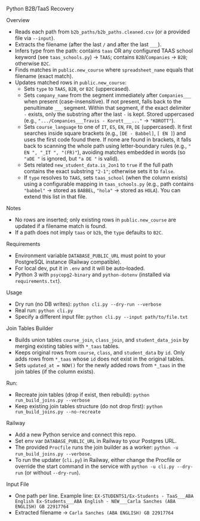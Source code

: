 Python B2B/TaaS Recovery

Overview
- Reads each path from `b2b_paths/b2b_paths.cleaned.csv` (or a provided file via `--input`).
- Extracts the filename (after the last `/` and after the last `___`).
- Infers type from the path: contains `taas` OR any configured TAAS school keyword (see `taas_schools.py`) → `TAAS`; contains `B2B`/`Companies` → `B2B`; otherwise `B2C`.
- Finds matches in `public.new_course` where `spreadsheet_name` equals that filename (exact match).
- Updates matched rows in `public.new_course`:
  - Sets `type` to `TAAS`, `B2B`, or `B2C` (uppercased).
  - Sets `company_name` from the segment immediately after `Companies___` when present (case-insensitive). If not present, falls back to the penultimate `___` segment. Within that segment, if the exact delimiter ` - ` exists, only the substring after the last ` - ` is kept. Stored uppercased (e.g., `".../Companies___Travis - Korott___..."` → `"KOROTT"`).
  - Sets `course_language` to one of `IT`, `ES`, `EN`, `FR`, `DE` (uppercased). It first searches inside square brackets (e.g., `[DE - Babbel]`, `[ EN ]`) and uses the first code found there. If none are found in brackets, it falls back to scanning the whole path using letter-boundary rules (e.g., `" EN ", "_IT ", "(FR)"`), avoiding matches embedded in words (so `"aDE "` is ignored, but `"a DE "` is valid).
  - Sets related `new_student_data.is_2on1` to `true` if the full path contains the exact substring `"2-1"`; otherwise sets it to `false`.
  - If `type` resolves to `TAAS`, sets `taas_school` (when the column exists) using a configurable mapping in `taas_schools.py` (e.g., path contains `"babbel"` → stored as `BABBEL`, `"hola"` → stored as `HOLA`). You can extend this list in that file.

Notes
- No rows are inserted; only existing rows in `public.new_course` are updated if a filename match is found.
- If a path does not imply `taas` or `b2b`, the `type` defaults to `B2C`.

Requirements
- Environment variable `DATABASE_PUBLIC_URL` must point to your PostgreSQL instance (Railway compatible).
- For local dev, put it in `.env` and it will be auto‑loaded.
- Python 3 with `psycopg2-binary` and `python-dotenv` (installed via `requirements.txt`).

Usage
- Dry run (no DB writes):
  `python cli.py --dry-run --verbose`
- Real run:
  `python cli.py`
- Specify a different input file:
  `python cli.py --input path/to/file.txt`

Join Tables Builder
- Builds union tables `course_join`, `class_join`, and `student_data_join` by merging existing tables with `*_taas` tables.
- Keeps original rows from `course`, `class`, and `student_data` by `id`. Only adds rows from `*_taas` whose `id` does not exist in the original tables.
- Sets `updated_at = NOW()` for the newly added rows from `*_taas` in the join tables (if the column exists).

Run:
- Recreate join tables (drop if exist, then rebuild):
  `python run_build_joins.py --verbose`
- Keep existing join tables structure (do not drop first):
  `python run_build_joins.py --no-recreate`

Railway
- Add a new Python service and connect this repo.
- Set env var `DATABASE_PUBLIC_URL` in Railway to your Postgres URL.
- The provided `Procfile` runs the join builder as a worker: `python -u run_build_joins.py --verbose`.
- To run the updater (`cli.py`) in Railway, either change the Procfile or override the start command in the service with `python -u cli.py --dry-run` (or without `--dry-run`).

Input File
- One path per line. Example line:
  `EX-STUDENTS1/Ex-Students - TaaS___ABA English Ex-Students___ABA English - NEW___Carla Sanches (ABA ENGLISH) GB 22917764`
- Extracted filename → `Carla Sanches (ABA ENGLISH) GB 22917764`
